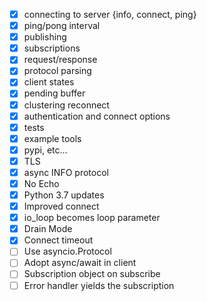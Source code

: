 
- [X] connecting to server {info, connect, ping}
- [X] ping/pong interval
- [X] publishing
- [X] subscriptions
- [X] request/response
- [X] protocol parsing
- [X] client states
- [X] pending buffer
- [X] clustering reconnect
- [X] authentication and connect options
- [X] tests
- [X] example tools
- [X] pypi, etc...
- [X] TLS
- [X] async INFO protocol
- [X] No Echo
- [X] Python 3.7 updates
- [X] Improved connect
- [X] io_loop becomes loop parameter
- [X] Drain Mode
- [X] Connect timeout
- [ ] Use asyncio.Protocol
- [ ] Adopt async/await in client
- [ ] Subscription object on subscribe
- [ ] Error handler yields the subscription
